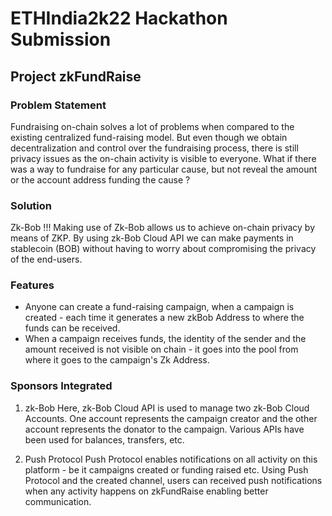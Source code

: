 # ETHIndia2k22 Hackathon Submission

## Project zkFundRaise

### Problem Statement
Fundraising on-chain solves a lot of problems when compared to the existing centralized fund-raising model. But even though we obtain decentralization and control over the fundraising process, there is still privacy issues as the on-chain activity is visible to everyone. What if there was a way to fundraise for any particular cause, but not reveal the amount or the account address funding the cause ? 

### Solution
Zk-Bob !!! Making use of Zk-Bob allows us to achieve on-chain privacy by means of ZKP. By using zk-Bob Cloud API we can make payments in stablecoin (BOB) without having to worry about compromising the privacy of the end-users. 


### Features
- Anyone can create a fund-raising campaign, when a campaign is created - each time it generates a new zkBob Address to where the funds can be received. 
- When a campaign receives funds, the identity of the sender and the amount received is not visible on chain - it goes into the pool from where it goes to the campaign's Zk Address. 

### Sponsors Integrated
1. zk-Bob
Here, zk-Bob Cloud API is used to manage two zk-Bob Cloud Accounts. One account represents the campaign creator and the other account represents the donator to the campaign. Various APIs have been used for balances, transfers, etc. 

2. Push Protocol
Push Protocol enables notifications on all activity on this platform - be it campaigns created or funding raised etc. Using Push Protocol and the created channel, users can received push notifications when any activity happens on zkFundRaise enabling better communication.
